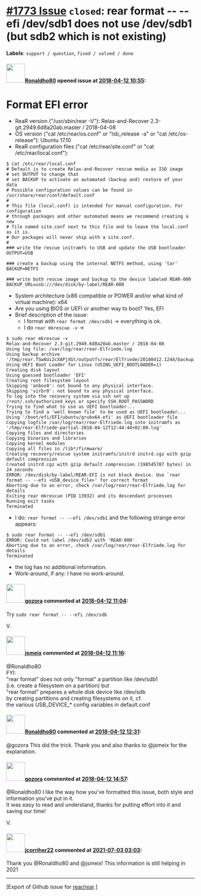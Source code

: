 [\#1773 Issue](https://github.com/rear/rear/issues/1773) `closed`: rear format -- --efi /dev/sdb1 does not use /dev/sdb1 (but sdb2 which is not existing)
=========================================================================================================================================================

**Labels**: `support / question`, `fixed / solved / done`

#### <img src="https://avatars.githubusercontent.com/u/14110695?u=7ea73396b312604079eaffc1ad589c711b98b2bc&v=4" width="50">[Ronaldho80](https://github.com/Ronaldho80) opened issue at [2018-04-12 10:55](https://github.com/rear/rear/issues/1773):

Format EFI error
================

-   ReaR version ("/usr/sbin/rear -V"): Relax-and-Recover
    2.3-git.2949.6d8a20ab.master / 2018-04-08
-   OS version ("cat /etc/rear/os.conf" or "lsb\_release -a" or "cat
    /etc/os-release"): Ubuntu 17.10
-   ReaR configuration files ("cat /etc/rear/site.conf" or "cat
    /etc/rear/local.conf"):

<!-- -->

    $ cat /etc/rear/local.conf 
    # Default is to create Relax-and-Recover rescue media as ISO image
    # set OUTPUT to change that
    # set BACKUP to activate an automated (backup and) restore of your data
    # Possible configuration values can be found in /usr/share/rear/conf/default.conf
    #
    # This file (local.conf) is intended for manual configuration. For configuration
    # through packages and other automated means we recommend creating a new
    # file named site.conf next to this file and to leave the local.conf as it is. 
    # Our packages will never ship with a site.conf.
    #
    ### write the rescue initramfs to USB and update the USB bootloader
    OUTPUT=USB

    ### create a backup using the internal NETFS method, using 'tar'
    BACKUP=NETFS

    ### write both rescue image and backup to the device labeled REAR-000
    BACKUP_URL=usb:///dev/disk/by-label/REAR-000

-   System architecture (x86 compatible or POWER and/or what kind of
    virtual machine): x64
-   Are you using BIOS or UEFI or another way to boot? Yes, EFI
-   Brief description of the issue:
    -   I format with `rear format /dev/sdb1` -&gt; everything is ok.
    -   I do `rear mkrescue -v` -&gt;

<!-- -->

    $ sudo rear mkrescue -v 
    Relax-and-Recover 2.3-git.2949.6d8a20ab.master / 2018-04-08
    Using log file: /var/log/rear/rear-Elfriede.log
    Using backup archive '/tmp/rear.TSw6Ui2cXAPjXGt/outputfs/rear/Elfriede/20180412.1244/backup.tar.gz'
    Using UEFI Boot Loader for Linux (USING_UEFI_BOOTLOADER=1)
    Creating disk layout
    Using guessed bootloader 'EFI'
    Creating root filesystem layout
    Skipping 'anbox0': not bound to any physical interface.
    Skipping 'virbr0': not bound to any physical interface.
    To log into the recovery system via ssh set up /root/.ssh/authorized_keys or specify SSH_ROOT_PASSWORD
    Trying to find what to use as UEFI bootloader...
    Trying to find a 'well known file' to be used as UEFI bootloader...
    Using '/boot/efi/EFI/ubuntu/grubx64.efi' as UEFI bootloader file
    Copying logfile /var/log/rear/rear-Elfriede.log into initramfs as '/tmp/rear-Elfriede-partial-2018-04-12T12:44:44+02:00.log'
    Copying files and directories
    Copying binaries and libraries
    Copying kernel modules
    Copying all files in /lib*/firmware/
    Creating recovery/rescue system initramfs/initrd initrd.cgz with gzip default compression
    Created initrd.cgz with gzip default compression (198545787 bytes) in 24 seconds
    ERROR: /dev/disk/by-label/REAR-EFI is not block device. Use `rear format -- --efi <USB_device_file>' for correct format
    Aborting due to an error, check /var/log/rear/rear-Elfriede.log for details
    Exiting rear mkrescue (PID 13932) and its descendant processes
    Running exit tasks
    Terminated

-   I do: `rear format -- --efi /dev/sdb1` and the following strange
    error appears:

<!-- -->

    $ sudo rear format -- --efi /dev/sdb1
    ERROR: Could not label /dev/sdb2 with 'REAR-000'
    Aborting due to an error, check /var/log/rear/rear-Elfriede.log for details
    Terminated

-   the log has no additional information.
-   Work-around, if any: I have no work-around.

#### <img src="https://avatars.githubusercontent.com/u/12116358?u=1c5ba9dcee5ca3082f03029a7fbe647efd30eb49&v=4" width="50">[gozora](https://github.com/gozora) commented at [2018-04-12 11:04](https://github.com/rear/rear/issues/1773#issuecomment-380766398):

Try `sudo rear format -- --efi /dev/sdb`

V.

#### <img src="https://avatars.githubusercontent.com/u/1788608?u=925fc54e2ce01551392622446ece427f51e2f0ce&v=4" width="50">[jsmeix](https://github.com/jsmeix) commented at [2018-04-12 11:16](https://github.com/rear/rear/issues/1773#issuecomment-380769809):

@Ronaldho80  
FYI:  
"rear format" does not only "format" a partition like /dev/sdb1  
(i.e. create a filesystem on a partition) but  
"rear format" prepares a whole disk device like /dev/sdb  
by creating partitions and creating filesystems on it, cf.  
the various USB\_DEVICE\_\* config variables in default.conf

#### <img src="https://avatars.githubusercontent.com/u/14110695?u=7ea73396b312604079eaffc1ad589c711b98b2bc&v=4" width="50">[Ronaldho80](https://github.com/Ronaldho80) commented at [2018-04-12 12:31](https://github.com/rear/rear/issues/1773#issuecomment-380788401):

@gozora This did the trick. Thank you and also thanks to @jsmeix for the
explanation.

#### <img src="https://avatars.githubusercontent.com/u/12116358?u=1c5ba9dcee5ca3082f03029a7fbe647efd30eb49&v=4" width="50">[gozora](https://github.com/gozora) commented at [2018-04-12 14:57](https://github.com/rear/rear/issues/1773#issuecomment-380835370):

@Ronaldho80 I like the way how you've formatted this issue, both style
and information you've put in it.  
It was easy to read and understand, thanks for putting effort into it
and saving our time!

V.

#### <img src="https://avatars.githubusercontent.com/u/71538896?v=4" width="50">[jcorriher22](https://github.com/jcorriher22) commented at [2021-07-03 03:03](https://github.com/rear/rear/issues/1773#issuecomment-873334276):

Thank you @Ronaldho80 and @jsmeix! This information is still helping in
2021

------------------------------------------------------------------------

\[Export of Github issue for
[rear/rear](https://github.com/rear/rear).\]
